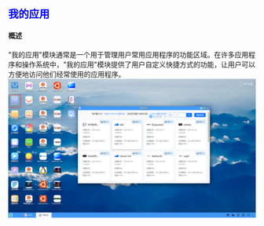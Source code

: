 ## <font color='blue'>我的应用</font>

#### 概述

"我的应用"模块通常是一个用于管理用户常用应用程序的功能区域。在许多应用程序和操作系统中，"我的应用"模块提供了用户自定义快捷方式的功能，让用户可以方便地访问他们经常使用的应用程序。
![img.png](./02/myapp.png)